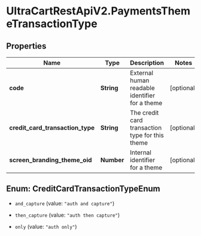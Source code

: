 # UltraCartRestApiV2.PaymentsThemeTransactionType

## Properties
Name | Type | Description | Notes
------------ | ------------- | ------------- | -------------
**code** | **String** | External human readable identifier for a theme | [optional] 
**credit_card_transaction_type** | **String** | The credit card transaction type for this theme | [optional] 
**screen_branding_theme_oid** | **Number** | Internal identifier for a theme | [optional] 


<a name="CreditCardTransactionTypeEnum"></a>
## Enum: CreditCardTransactionTypeEnum


* `and_capture` (value: `"auth and capture"`)

* `then_capture` (value: `"auth then capture"`)

* `only` (value: `"auth only"`)




